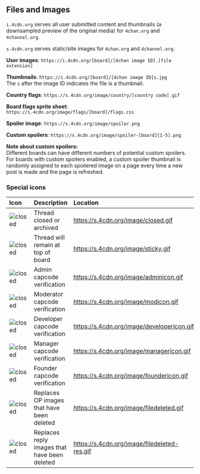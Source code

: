 ## Files and Images ##
`i.4cdn.org` serves all user submitted content and thumbnails (a downsampled preview of the original media) for `4chan.org` and `4channel.org`.

`s.4cdn.org` serves static/site images for `4chan.org` and `4channel.org`.

**User images**: `https://i.4cdn.org/[board]/[4chan image ID].[file extension]`  

**Thumbnails**: `https://i.4cdn.org/[board]/[4chan image ID]s.jpg`  
The `s` after the image ID indicates the file is a thumbnail.

**Country flags**: `https://s.4cdn.org/image/country/[country code].gif`

**Board flags sprite sheet**: `https://s.4cdn.org/image/flags/[board]/flags.css`

**Spoiler image**: `https://s.4cdn.org/image/spoiler.png`

**Custom spoilers**: `https://s.4cdn.org/image/spoiler-[board][1-5].png`

**Note about custom spoilers:**  
Different boards can have different numbers of potential custom spoilers. For boards with custom spoilers enabled, a custom spoiler thumbnail is randomly assigned to each spoilered image on a page every time a new post is made and the page is refreshed.


### Special icons ###
| **Icon** | **Description** | **Location**|
|:---------|:----------------|:------------|
|![closed](https://s.4cdn.org/image/closed.gif)|Thread closed or archived| https://s.4cdn.org/image/closed.gif   |
|![closed](https://s.4cdn.org/image/sticky.gif)|Thread will remain at top of board| https://s.4cdn.org/image/sticky.gif   |
|![closed](https://s.4cdn.org/image/adminicon.gif)|Admin capcode verification| https://s.4cdn.org/image/adminicon.gif   |
|![closed](https://s.4cdn.org/image/modicon.gif)|Moderator capcode verification| https://s.4cdn.org/image/modicon.gif   |
|![closed](https://s.4cdn.org/image/developericon.gif)|Developer capcode verification| https://s.4cdn.org/image/developericon.gif   |
|![closed](https://s.4cdn.org/image/managericon.gif)|Manager capcode verification| https://s.4cdn.org/image/managericon.gif   |
|![closed](https://s.4cdn.org/image/foundericon.gif)|Founder capcode verification| https://s.4cdn.org/image/foundericon.gif   |
|![closed](https://s.4cdn.org/image/filedeleted.gif)|Replaces OP images that have been deleted| https://s.4cdn.org/image/filedeleted.gif   |
|![closed](https://s.4cdn.org/image/filedeleted-res.gif)|Replaces reply images that have been deleted| https://s.4cdn.org/image/filedeleted-res.gif   |  

